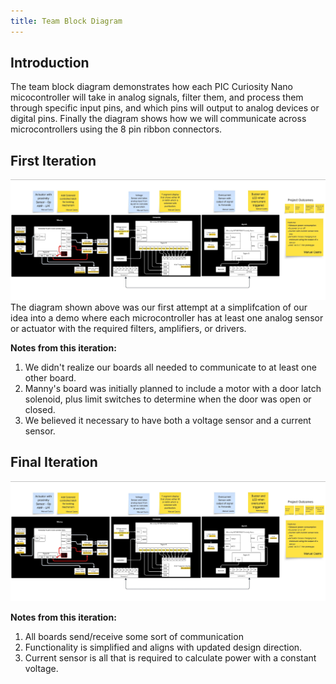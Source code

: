 ```yaml
---
title: Team Block Diagram
---
```




## Introduction
The team block diagram demonstrates how each PIC Curiosity Nano micocontroller will take in analog signals, filter them, and process them through specific input pins, and which pins will output to analog devices or digital pins. Finally the diagram shows how we will communicate across microcontrollers using the 8 pin ribbon connectors. <br>

## First Iteration
![Team Block Diagram](Team203BlockDiagram.jpeg)
The diagram shown above was our first attempt at a simplifcation of our idea into a demo where each microcontroller has at least one analog sensor or actuator with the required filters, amplifiers, or drivers.

**Notes from this iteration:**
 1. We didn't realize our boards all needed to communicate to at least one other board.
 2. Manny's board was initially planned to include a motor with a door latch solenoid, plus limit switches to determine when the door was open or closed.
 3. We believed it necessary to have both a voltage sensor and a current sensor.

 ## Final Iteration
![Team Block Diagram](Team203BlockDiagram.jpeg)

**Notes from this iteration:**
1. All boards send/receive some sort of communication
2. Functionality is simplified and aligns with updated design direction.
3. Current sensor is all that is required to calculate power with a constant voltage.

